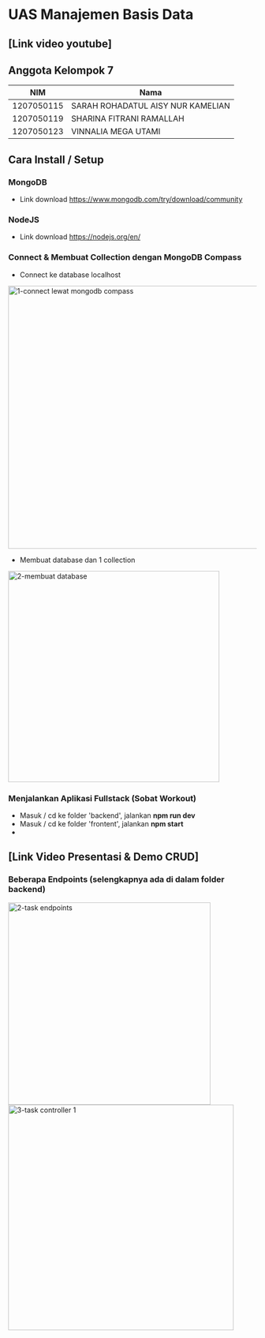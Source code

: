 # UAS Manajemen Basis Data


## [Link video youtube]


## Anggota Kelompok 7
|NIM|Nama|
|--|--|
|1207050115|SARAH ROHADATUL AISY NUR KAMELIAN|
|1207050119|SHARINA FITRANI RAMALLAH|
|1207050123|VINNALIA MEGA UTAMI|

## Cara Install / Setup
### MongoDB
- Link download  https://www.mongodb.com/try/download/community
### NodeJS
- Link download https://nodejs.org/en/
### Connect & Membuat Collection dengan MongoDB Compass
- Connect ke database localhost
<img width="533" alt="1-connect lewat mongodb compass" src="https://user-images.githubusercontent.com/80917799/208159117-a55ed072-1da3-45fd-98e0-8c68d7233522.png">

- Membuat database dan 1 collection
<img width="428" alt="2-membuat database" src="https://user-images.githubusercontent.com/80917799/208159398-7f9822af-63eb-4836-9103-e58b6b742e4b.png">
 
###  Menjalankan Aplikasi Fullstack (Sobat Workout)
- Masuk / cd ke folder 'backend', jalankan **npm run dev**
- Masuk / cd ke folder 'frontent', jalankan **npm start**
- 
## [Link Video Presentasi & Demo CRUD]


### Beberapa Endpoints (selengkapnya ada di dalam folder backend)
<img width="410" alt="2-task endpoints" src="https://user-images.githubusercontent.com/80917799/208159661-4330db0d-9486-4f8f-b243-9a0b647a6a7b.png">
<img width="457" alt="3-task controller 1" src="https://user-images.githubusercontent.com/80917799/208159743-043146fc-b589-4bd6-bae8-c2495f61361d.png">
